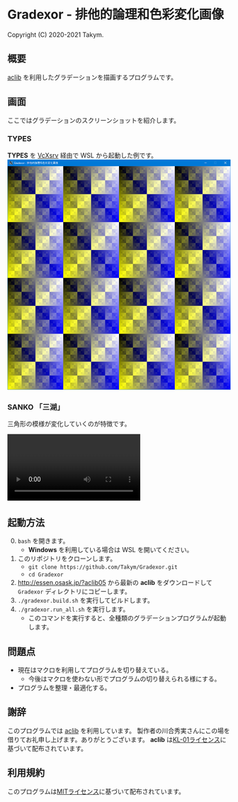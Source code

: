 # Gradexor - 排他的論理和色彩変化画像
Copyright (C) 2020-2021 Takym.

## 概要
[aclib](http://essen.osask.jp/?aclib05) を利用したグラデーションを描画するプログラムです。

## 画面
ここではグラデーションのスクリーンショットを紹介します。

### TYPES
**TYPES** を [VcXsrv](https://sourceforge.net/projects/vcxsrv/) 経由で WSL から起動した例です。
![Types.png](./Screenshots/Types.png)

### SANKO 「三湖」
三角形の模様が変化していくのが特徴です。

<video controls="controls">
	<source src="./Screenshots/Sanko.mp4" type="video/mp4" />
</video>

## 起動方法
0. `bash` を開きます。
	* **Windows** を利用している場合は WSL を開いてください。
1. このリポジトリをクローンします。
	* `git clone https://github.com/Takym/Gradexor.git`
	* `cd Gradexor`
2. <http://essen.osask.jp/?aclib05> から最新の **aclib** をダウンロードして `Gradexor` ディレクトリにコピーします。
3. `./gradexor.build.sh` を実行してビルドします。
4. `./gradexor.run_all.sh` を実行します。
	* このコマンドを実行すると、全種類のグラデーションプログラムが起動します。

## 問題点
* 現在はマクロを利用してプログラムを切り替えている。
	* 今後はマクロを使わない形でプログラムの切り替えられる様にする。
* プログラムを整理・最適化する。

## 謝辞
このプログラムでは [aclib](http://essen.osask.jp/?aclib05) を利用しています。
製作者の川合秀実さんにこの場を借りてお礼申し上げます。ありがとうございます。
**aclib** は[KL-01ライセンス](http://web.archive.org/web/20040402101233/http://www.imasy.org/~mone/kawaido/license01-1.0.html)に基づいて配布されています。

## 利用規約
このプログラムは[MITライセンス](./LICENSE.md)に基づいて配布されています。
